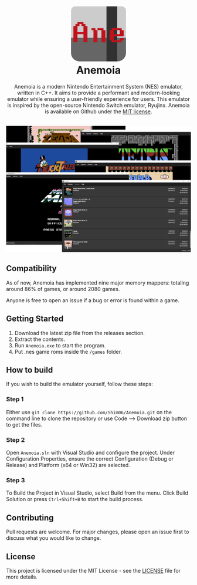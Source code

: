 <h1 align="center">
  <br>
  <img src="https://raw.githubusercontent.com/Shim06/Anemoia/main/assets/Anemoia.png" alt="Anemoia" width="150">
  <br>
  <b>Anemoia</b>
  <br>
</h1>

<p align="center">
  Anemoia is a modern Nintendo Entertainment System (NES) emulator, written in C++.
  It aims to provide a performant and modern-looking emulator while ensuring a user-friendly experience for users.  
  This emulator is inspired by the open-source Nintendo Switch emulator, Ryujinx.
  Anemoia is available on Github under the <a href="https://github.com/Ryujinx/Ryujinx/blob/master/LICENSE.txt" target="_blank">MIT license</a>.
  <br/>
</p>

<p align="center">
    <br>
    <img src="https://raw.githubusercontent.com/Shim06/Anemoia/main/assets/preview.png">
</p>

## Compatibility
As of now, Anemoia has implemented nine major memory mappers:
totaling around 86% of games, or around 2080 games.

Anyone is free to open an issue if a bug or error is found within a game.

## Getting Started
1. Download the latest zip file from the releases section.
2. Extract the contents.
3. Run `Anemoia.exe` to start the program.
4. Put .nes game roms inside the `/games` folder.

## How to build

If you wish to build the emulator yourself, follow these steps:

### Step 1

Either use `git clone https://github.com/Shim06/Anemoia.git` on the command line to clone the repository or use Code --> Download zip button to get the files.

### Step 2
Open `Anemoia.sln` with Visual Studio and configure the project. Under Configuration Properties, ensure the correct Configuration (Debug or Release) and Platform (x64 or Win32) are selected.

### Step 3
To Build the Project in Visual Studio, select Build from the menu. Click Build Solution or press `Ctrl+Shift+B` to start the build process.

## Contributing

Pull requests are welcome. For major changes, please open an issue first
to discuss what you would like to change.

## License

This project is licensed under the MIT License - see the [LICENSE](LICENSE) file for more details.

